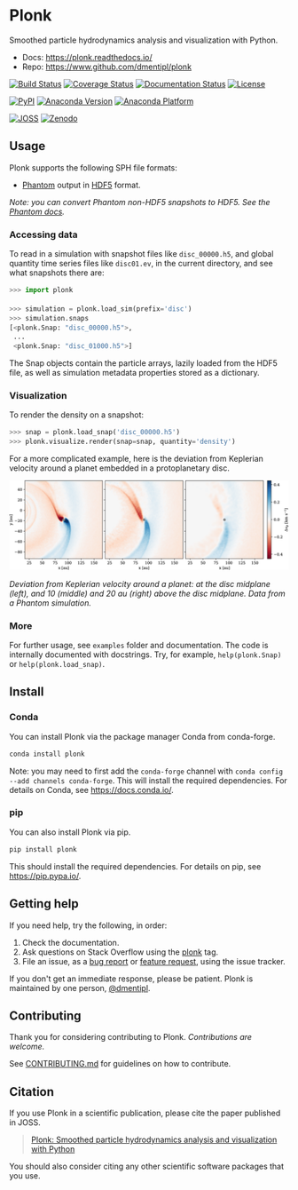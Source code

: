 Plonk
=====

Smoothed particle hydrodynamics analysis and visualization with Python.

+ Docs: https://plonk.readthedocs.io/
+ Repo: https://www.github.com/dmentipl/plonk

[![Build Status](https://travis-ci.org/dmentipl/plonk.svg?branch=master)](https://travis-ci.org/dmentipl/plonk)
[![Coverage Status](https://coveralls.io/repos/github/dmentipl/plonk/badge.svg?branch=master)](https://coveralls.io/github/dmentipl/plonk?branch=master)
[![Documentation Status](https://readthedocs.org/projects/plonk/badge/?version=latest)](https://plonk.readthedocs.io/en/latest/?badge=latest)
[![License](https://img.shields.io/badge/license-MIT-blue.svg)](https://github.com/dmentipl/plonk/blob/master/LICENSE)

[![PyPI](https://img.shields.io/pypi/v/plonk)](https://pypi.org/project/plonk/)
[![Anaconda Version](https://img.shields.io/conda/v/conda-forge/plonk.svg)](https://anaconda.org/conda-forge/plonk)
[![Anaconda Platform](https://img.shields.io/conda/pn/conda-forge/plonk.svg)](https://anaconda.org/conda-forge/plonk)

[![JOSS](https://joss.theoj.org/papers/10.21105/joss.01884/status.svg)](https://doi.org/10.21105/joss.01884)
[![Zenodo](https://zenodo.org/badge/DOI/10.5281/zenodo.3554568.svg)](https://doi.org/10.5281/zenodo.3554568)

Usage
-----

Plonk supports the following SPH file formats:

+ [Phantom](https://phantomsph.bitbucket.io/) output in [HDF5](https://en.wikipedia.org/wiki/Hierarchical_Data_Format) format.

*Note: you can convert Phantom non-HDF5 snapshots to HDF5. See the [Phantom docs](https://phantomsph.readthedocs.io).*

### Accessing data

To read in a simulation with snapshot files like `disc_00000.h5`, and global quantity time series files like `disc01.ev`, in the current directory, and see what snapshots there are:

```python
>>> import plonk

>>> simulation = plonk.load_sim(prefix='disc')
>>> simulation.snaps
[<plonk.Snap: "disc_00000.h5">,
 ...
 <plonk.Snap: "disc_01000.h5">]
```

The Snap objects contain the particle arrays, lazily loaded from the HDF5 file, as well as simulation metadata properties stored as a dictionary.

### Visualization

To render the density on a snapshot:

```python
>>> snap = plonk.load_snap('disc_00000.h5')
>>> plonk.visualize.render(snap=snap, quantity='density')
```

For a more complicated example, here is the deviation from Keplerian velocity around a planet embedded in a protoplanetary disc.

![Planet embedded in protoplanetary disc](https://raw.githubusercontent.com/dmentipl/plonk/master/image.png)

*Deviation from Keplerian velocity around a planet: at the disc midplane (left), and 10 (middle) and 20 au (right) above the disc midplane. Data from a Phantom simulation.*

### More

For further usage, see `examples` folder and documentation. The code is internally documented with docstrings. Try, for example, `help(plonk.Snap)` or `help(plonk.load_snap)`.

Install
-------

### Conda

You can install Plonk via the package manager Conda from conda-forge.

```bash
conda install plonk
```

Note: you may need to first add the `conda-forge` channel with `conda config --add channels conda-forge`. This will install the required dependencies. For details on Conda, see <https://docs.conda.io/>.

### pip

You can also install Plonk via pip.

```bash
pip install plonk
```

This should install the required dependencies. For details on pip, see <https://pip.pypa.io/>.

Getting help
------------

If you need help, try the following, in order:

1. Check the documentation.
2. Ask questions on Stack Overflow using the [plonk](https://stackoverflow.com/questions/tagged/plonk) tag.
3. File an issue, as a [bug report](https://github.com/dmentipl/plonk/issues/new?assignees=&labels=&template=bug_report.md&title=) or [feature request](https://github.com/dmentipl/plonk/issues/new?assignees=&labels=&template=feature_request.md&title=), using the issue tracker.

If you don't get an immediate response, please be patient. Plonk is maintained by one person, [@dmentipl](https://github.com/dmentipl).

Contributing
------------

Thank you for considering contributing to Plonk. *Contributions are welcome.*

See [CONTRIBUTING.md](https://github.com/dmentipl/plonk/blob/master/CONTRIBUTING.md) for guidelines on how to contribute.

Citation
--------

If you use Plonk in a scientific publication, please cite the paper published in JOSS.

> [Plonk: Smoothed particle hydrodynamics analysis and visualization with Python](https://joss.theoj.org/papers/10.21105/joss.01884#)

You should also consider citing any other scientific software packages that you use.
